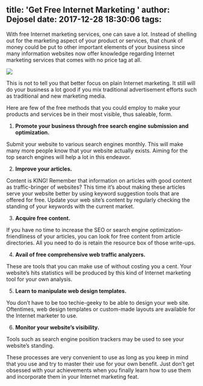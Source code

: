 title: 'Get Free Internet Marketing  '
author: Dejosel
date: 2017-12-28 18:30:06
tags:
---
With free Internet marketing services, one can save a lot. Instead of shelling out for the marketing aspect of your product or services, that chunk of money could be put to other important elements of your business since many information websites now offer knowledge regarding Internet marketing services that comes with no price tag at all.

<img class="img-responsive" src="/images/digital-marketing.png" data-action="zoom" />

This is not to tell you that better focus on plain Internet marketing. It still will do your business a lot good if you mix traditional advertisement efforts such as traditional and new marketing media.

Here are few of the free methods that you could employ to make your products and services be in their most visible, thus saleable, form.

1) <strong>Promote your business through free search engine submission and optimization.</strong>

Submit your website to various search engines monthly. This will make many more people know that your website actually exists. Aiming for the top search engines will help a lot in this endeavor.

2) <strong>Improve your articles.</strong>

Content is KING! Remember that information on articles with good content as traffic-bringer of websites? This time it’s about making these articles serve your website better by using keyword suggestion tools that are offered for free. Update your web site’s content by regularly checking the standing of your keywords with the current market.

3) <strong>Acquire free content.</strong>

If you have no time to increase the SEO or search engine optimization-friendliness of your articles, you can look for free content from article directories. All you need to do is retain the resource box of those write-ups. 

4) <strong>Avail of free comprehensive web traffic analyzers.</strong>

These are tools that you can make use of without costing you a cent. Your website’s hits statistics will be produced by this kind of Internet marketing tool for your own analysis.

5) <strong>Learn to manipulate web design templates.</strong>

You don’t have to be too techie-geeky to be able to design your web site. Oftentimes, web design templates or custom-made layouts are available for the Internet marketer to use.

6) <strong>Monitor your website’s visibility.</strong>

Tools such as search engine position trackers may be used to see your website’s standing. 

These processes are very convenient to use as long as you keep in mind that you use and try to master their use for your own benefit. Just don’t get obsessed with your achievements when you finally learn how to use them and incorporate them in your Internet marketing feat.



